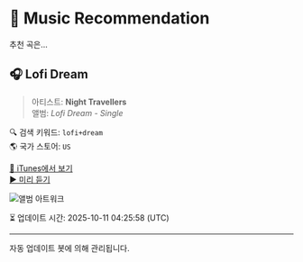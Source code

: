 
# 🎵 Music Recommendation

추천 곡은...

## 🎧 Lofi Dream  
> 아티스트: **Night Travellers**  
> 앨범: _Lofi Dream - Single_  

🔍 검색 키워드: `lofi+dream`  
🌎 국가 스토어: `US`

[🔗 iTunes에서 보기](https://music.apple.com/us/album/lofi-dream/1617782245?i=1617782247&uo=4)  
[▶️ 미리 듣기](https://audio-ssl.itunes.apple.com/itunes-assets/AudioPreview112/v4/4b/24/d9/4b24d98e-5291-2810-e571-a804aa98cbc0/mzaf_8921394640994308545.plus.aac.p.m4a)

![앨범 아트워크](https://is1-ssl.mzstatic.com/image/thumb/Music126/v4/38/3c/21/383c2155-d41d-7747-bf30-08c84d7f1875/cover_4062851707565.jpg/100x100bb.jpg)

⏳ 업데이트 시간: 2025-10-11 04:25:58 (UTC)

---
자동 업데이트 봇에 의해 관리됩니다.
